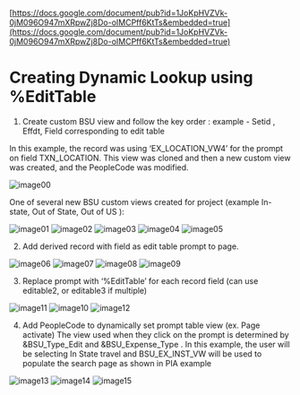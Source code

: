 [https://docs.google.com/document/pub?id=1JoKpHVZVk-0jM096O947mXRpwZj8Do-oIMCPff6KtTs&embedded=true](https://docs.google.com/document/pub?id=1JoKpHVZVk-0jM096O947mXRpwZj8Do-oIMCPff6KtTs&embedded=true)

# Creating Dynamic Lookup using %EditTable
1.  Create custom BSU view and follow the key order :  example - Setid , Effdt, Field  corresponding to edit table  

In this example, the record was using ‘EX_LOCATION_VW4’ for the prompt on field TXN_LOCATION.  This view was cloned and then a new custom view was created, and the PeopleCode was modified.

![image00][image00]

One of several new BSU custom views created for project (example In-state, Out of State, Out of US ):

![image01][image01]
![image02][image02]
![image03][image03]
![image04][image04]
![image05][image05]

2. Add derived record with field as edit table prompt to page. 

![image06][image06]
![image07][image07]
![image08][image08]
![image09][image09]

3. Replace prompt with ‘%EditTable’ for each record field (can use editable2, or editable3 if multiple)

![image11][image11]
![image10][image10]
![image12][image12]

4. Add PeopleCode to dynamically set prompt table view (ex. Page activate)  The view used when they click on the prompt is determined by &BSU_Type_Edit and &BSU_Expense_Type . In this example, the user will be selecting In State travel and BSU_EX_INST_VW will be used to populate the search page as shown in PIA example

![image13][image13]
![image14][image14]
![image15][image15]

[image00]: ./images/image00.png
[image01]: ./images/image01.png
[image02]: ./images/image02.png
[image03]: ./images/image03.png
[image04]: ./images/image04.png
[image05]: ./images/image05.png
[image06]: ./images/image06.png
[image07]: ./images/image07.png
[image08]: ./images/image08.png
[image09]: ./images/image09.png
[image10]: ./images/image10.png
[image11]: ./images/image11.png
[image12]: ./images/image12.png
[image13]: ./images/image13.png
[image14]: ./images/image14.png
[image15]: ./images/image15.png